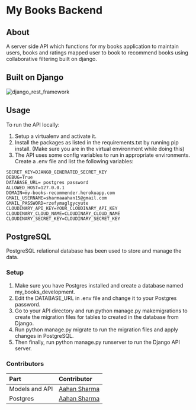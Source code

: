 # My Books Backend

## About
A server side API which functions for my books application to maintain users, books and ratings mapped user to book to recommend books using collaborative filtering built on django.

## Built on Django
![django_rest_framework](https://ksr-ugc.imgix.net/assets/011/705/984/4ea78430d3ad7dc88106a7b973248ba7_original.jpg?ixlib=rb-2.1.0&crop=faces&w=1552&h=873&fit=crop&v=1463687041&auto=format&frame=1&q=92&s=022bf4c5b7efa27ab20395c0da4eff7b)

## Usage
To run the API locally:
1.	Setup a virtualenv and activate it.
2.	Install the packages as listed in the requirements.txt by running pip install. (Make sure you are in the virtual environment while doing this)
3.	The API uses some config variables to run in appropriate environments. Create a .env file and list the following variables:
  ```
  SECRET_KEY=DJANGO_GENERATED_SECRET_KEY
  DEBUG=True
  DATABASE_URL= postgres password
  ALLOWED_HOST=127.0.0.1
  DOMAIN=my-books-recommender.herokuapp.com
  GMAIL_USERNAME=sharmaaahan15@gmail.com
  GMAIL_PASSWORD=rzefymaglgycyute
  CLOUDINARY_API_KEY=YOUR_CLOUDINARY_API_KEY
  CLOUDINARY_CLOUD_NAME=CLOUDINARY_CLOUD_NAME
  CLOUDINARY_SECRET_KEY=CLOUDINARY_SECRET_KEY
  
  ```
## PostgreSQL 
PostgreSQL relational database has been used to store and manage the data. 

### Setup
1.	Make sure you have Postgres installed and create a database named my_books_development.
2.	Edit the DATABASE_URL in .env file and change it to your Postgres password.
3.	Go to your API directory and run python manage.py makemigrations to create the migration files for tables to created in the database from Django.
4.	Run python manage.py migrate to run the migration files and apply changes in PostgreSQL.
5.	Then finally, run python manage.py runserver to run the Django API server.


### Contributors

| Part           | Contributor                                   |
| :------------- | :-------------------------------------------- |
| Models and API | [Aahan Sharma](https://github.com/mkd63) |
| Postgres       | [Aahan Sharma](https://github.com/mkd63) |


